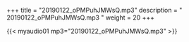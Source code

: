 +++
title = "20190122_oPMPuhJMWsQ.mp3"
description = " 20190122_oPMPuhJMWsQ.mp3 "
weight = 20
+++

{{< myaudio01 mp3="20190122_oPMPuhJMWsQ.mp3" >}}

